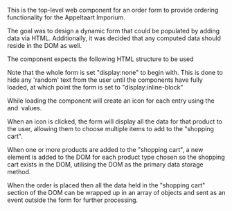 This is the top-level web component for an order form to provide ordering functionality for the Appeltaart Imporium.

The goal was to design a dynamic form that could be populated by adding data via HTML.
Additionally, it was decided that any computed data should reside in the DOM as well.

The component expects the following HTML structure to be used

<order-form style="display: none;">
    <form-config>
        <span id="paramName">paramValue</span>
    </form-config>
    <item-data id="productName1">
        <item-title>Product Name</item-title>
        <item-desc>Description of product</item-desc>
        <img class="icon" file="imageFilename">
        <item-variety value="varietyDescription" desc="extendedDescription">
            <item-line prijs="princInCents">TypeName</item-line>
            <item-line prijs="">...</item-line>
        </item-variety>
        <item-variety value="other" desc="thing">
        ...
        </item-variety>  
    </item-data>
    ...
    <item-data id="productNameN">
    ...
    </item-data>
</order-form>

Note that the whole form is set "display:none" to begin with.  This is done to hide any 'random' text from the user until the components have fully loaded, at which point the form is set to "display:inline-block"

While loading the component will create an icon for each <item-data> entry using the <item-title> and <img class="icon"> values.

When an icon is clicked, the form will display all the data for that product to the user, allowing them to choose multiple items to add to the "shopping cart".

When one or more products are added to the "shopping cart", a new element is added to the DOM for each product type chosen so the shopping cart exists in the DOM, utilising the DOM as the primary data storage method.

When the order is placed then all the data held in the "shopping cart" section of the DOM can be wrapped up in an array of objects and sent as an event outside the form for further processing.